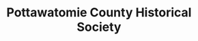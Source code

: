 ---
layout: repo
title: "Pottawatomie County Historical Society"
id: 25125
permalink: repos/25125/
---
